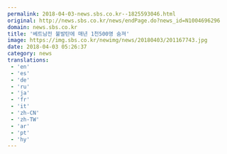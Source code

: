 ```yaml
---
permalink: 2018-04-03-news.sbs.co.kr--1825593046.html
original: http://news.sbs.co.kr/news/endPage.do?news_id=N1004696296
domain: news.sbs.co.kr
title: '베트남전 불발탄에 매년 1천500명 숨져'
image: https://img.sbs.co.kr/newimg/news/20180403/201167743.jpg
date: 2018-04-03 05:26:37
category: news
translations: 
 - 'en'
 - 'es'
 - 'de'
 - 'ru'
 - 'ja'
 - 'fr'
 - 'it'
 - 'zh-CN'
 - 'zh-TW'
 - 'ar'
 - 'pt'
 - 'hy'
---
```


